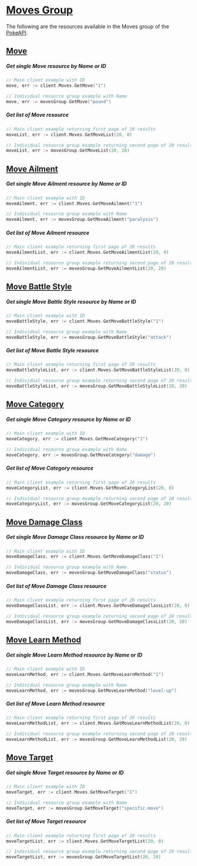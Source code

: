 # [Moves Group](https://pokeapi.co/docs/v2#moves-section)

The following are the resources available in the Moves group of the [PokeAPI](https://pokeapi.co/).

## [Move](https://pokeapi.co/docs/v2#move)

##### Get single Move resource by Name or ID

```go
// Main client example with ID
move, err := client.Moves.GetMove("1")

// Individual resource group example with Name
move, err := movesGroup.GetMove("pound")
```

##### Get list of Move resource

```go
// Main client example returning first page of 20 results
moveList, err := client.Moves.GetMoveList(20, 0)

// Individual resource group example returning second page of 20 results
moveList, err := movesGroup.GetMoveList(20, 20)
```

## [Move Ailment](https://pokeapi.co/docs/v2#move-ailments)

##### Get single Move Ailment resource by Name or ID

```go
// Main client example with ID
moveAilment, err := client.Moves.GetMoveAilment("1")

// Individual resource group example with Name
moveAilment, err := movesGroup.GetMoveAilment("paralysis")
```

##### Get list of Move Ailment resource

```go
// Main client example returning first page of 20 results
moveAilmentList, err := client.Moves.GetMoveAilmentList(20, 0)

// Individual resource group example returning second page of 20 results
moveAilmentList, err := movesGroup.GetMoveAilmentList(20, 20)
```

## [Move Battle Style](https://pokeapi.co/docs/v2#move-battle-styles)

##### Get single Move Battle Style resource by Name or ID

```go
// Main client example with ID
moveBattleStyle, err := client.Moves.GetMoveBattleStyle("1")

// Individual resource group example with Name
moveBattleStyle, err := movesGroup.GetMoveBattleStyle("attack")
```

##### Get list of Move Battle Style resource

```go
// Main client example returning first page of 20 results
moveBattleStyleList, err := client.Moves.GetMoveBattleStyleList(20, 0)

// Individual resource group example returning second page of 20 results
moveBattleStyleList, err := movesGroup.GetMoveBattleStyleList(20, 20)
```

## [Move Category](https://pokeapi.co/docs/v2#move-categories)

##### Get single Move Category resource by Name or ID

```go
// Main client example with ID
moveCategory, err := client.Moves.GetMoveCategory("1")

// Individual resource group example with Name
moveCategory, err := movesGroup.GetMoveCategory("damage")
```

##### Get list of Move Category resource

```go
// Main client example returning first page of 20 results
moveCategoryList, err := client.Moves.GetMoveCategoryList(20, 0)

// Individual resource group example returning second page of 20 results
moveCategoryList, err := movesGroup.GetMoveCategoryList(20, 20)
```

## [Move Damage Class](https://pokeapi.co/docs/v2#move-damage-classes)

##### Get single Move Damage Class resource by Name or ID

```go
// Main client example with ID
moveDamageClass, err := client.Moves.GetMoveDamageClass("1")

// Individual resource group example with Name
moveDamageClass, err := movesGroup.GetMoveDamageClass("status")
```

##### Get list of Move Damage Class resource

```go
// Main client example returning first page of 20 results
moveDamageClassList, err := client.Moves.GetMoveDamageClassList(20, 0)

// Individual resource group example returning second page of 20 results
moveDamageClassList, err := movesGroup.GetMoveDamageClassList(20, 20)
```

## [Move Learn Method](https://pokeapi.co/docs/v2#move-learn-methods)

##### Get single Move Learn Method resource by Name or ID

```go
// Main client example with ID
moveLearnMethod, err := client.Moves.GetMoveLearnMethod("1")

// Individual resource group example with Name
moveLearnMethod, err := movesGroup.GetMoveLearnMethod("level-up")
```

##### Get list of Move Learn Method resource

```go
// Main client example returning first page of 20 results
moveLearnMethodList, err := client.Moves.GetMoveLearnMethodList(20, 0)

// Individual resource group example returning second page of 20 results
moveLearnMethodList, err := movesGroup.GetMoveLearnMethodList(20, 20)
```

## [Move Target](https://pokeapi.co/docs/v2#move-targets)

##### Get single Move Target resource by Name or ID

```go
// Main client example with ID
moveTarget, err := client.Moves.GetMoveTarget("1")

// Individual resource group example with Name
moveTarget, err := movesGroup.GetMoveTarget("specific-move")
```

##### Get list of Move Target resource

```go
// Main client example returning first page of 20 results
moveTargetList, err := client.Moves.GetMoveTargetList(20, 0)

// Individual resource group example returning second page of 20 results
moveTargetList, err := movesGroup.GetMoveTargetList(20, 20)
```
